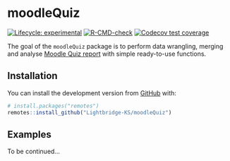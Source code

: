 
<!-- README.md is generated from README.Rmd. Please edit that file -->

# moodleQuiz

<!-- badges: start -->

[![Lifecycle:
experimental](https://img.shields.io/badge/lifecycle-experimental-orange.svg)](https://lifecycle.r-lib.org/articles/stages.html#experimental)
[![R-CMD-check](https://github.com/Lightbridge-AI/moodleQuiz/actions/workflows/R-CMD-check.yaml/badge.svg)](https://github.com/Lightbridge-AI/moodleQuiz/actions/workflows/R-CMD-check.yaml)
[![Codecov test
coverage](https://codecov.io/gh/Lightbridge-AI/moodleQuiz/branch/main/graph/badge.svg)](https://app.codecov.io/gh/Lightbridge-AI/moodleQuiz?branch=main)
<!-- badges: end -->

The goal of the `moodleQuiz` package is to perform data wrangling,
merging and analyse [Moodle Quiz
report](https://docs.moodle.org/311/en/Quiz_reports) with simple
ready-to-use functions.

## Installation

You can install the development version from
[GitHub](https://github.com/) with:

``` r
# install.packages("remotes")
remotes::install_github("Lightbridge-KS/moodleQuiz")
```

## Examples

To be continued…
